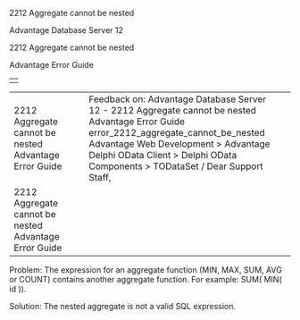 2212 Aggregate cannot be nested




Advantage Database Server 12  

2212 Aggregate cannot be nested

Advantage Error Guide

|  |
| --- |
|  |

|  |  |  |  |  |
| --- | --- | --- | --- | --- |
| 2212 Aggregate cannot be nested  Advantage Error Guide |  |  | Feedback on: Advantage Database Server 12 - 2212 Aggregate cannot be nested Advantage Error Guide error\_2212\_aggregate\_cannot\_be\_nested Advantage Web Development > Advantage Delphi OData Client > Delphi OData Components > TODataSet / Dear Support Staff, |  |
| 2212 Aggregate cannot be nested  Advantage Error Guide |  |  |  |  |

Problem: The expression for an aggregate function (MIN, MAX, SUM, AVG or COUNT) contains another aggregate function. For example: SUM( MIN( id )).

Solution: The nested aggregate is not a valid SQL expression.